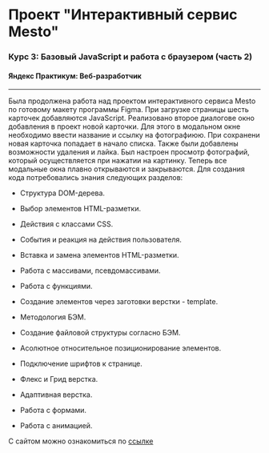 # Проект "Интерактивный сервис Mesto"
### Курс 3: Базовый JavaScript и работа с браузером (часть 2)
#### Яндекс Практикум: Веб-разработчик
----------------------------------------------

Была продолжена работа над проектом интерактивного сервиса Mesto по готовому макету программы Figma. При загрузке страницы шесть карточек добавляются JavaScript. Реализовано второе диалогове окно добавления в проект новой карточки. Для этого в модальном окне необходимо ввести название и ссылку на фотографиюю. При сохранени новая карточка попадает в начало списка. Также были добавлены возможности удаления и лайка. Был настроен просмотр фотографий, который осуществляется при нажатии на картинку. Теперь все модальные окна плавно открываются и закрываются.
Для создания кода потребовались знания следующих разделов:

* Структура DOM-дерева.
* Выбор элементов HTML-разметки.
* Действия с классами CSS.
* События и реакция на действия пользователя.
* Вставка и замена элементов HTML-разметки.
* Работа с массивами, псевдомассивами.
* Работа с функциями.
* Создание элементов через заготовки верстки - template.

* Методология БЭМ.
* Создание файловой структуры согласно БЭМ.
* Асолютное относительное позиционирование элементов.
* Подключение шрифтов к странице.
* Флекс и Грид верстка.
* Адаптивная верстка.
* Работа с формами.
* Работа с анимацией.

С сайтом можно ознакомиться по [ссылке](https://dvbak.github.io/mesto/)

